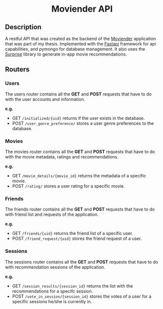 # <div align="center">Moviender API</div>

## Description
A restful API that was created as the backend of the [Moviender](https://github.com/Moviender/Moviender) application that was part of my thesis. Implemented with the [Fastapi](https://github.com/tiangolo/fastapi) framework for api capabilities, and pymongo for database management. It also uses the [Surprise](https://surpriselib.com/) library to generate in-app movie recommendations.

## Routers

### Users
The users router contains all the **GET** and **POST** requests that have to do with the user accounts and information.

**e.g.**

* GET `/initialized/{uid}` returns if the user exists in the database.
* POST `/user_genre_preference/` stores a user genre preferences to the database.

### Movies
The movies router contains all the **GET** and **POST** requests that have to do with the movie metadata, ratings and recommendations.

**e.g.**

* GET `/movie_details/{movie_id}` returns the metadata of a specific movie.
* POST `/rating/` stores a user rating for a specific movie.

### Friends
The friends router contains all the **GET** and **POST** requests that have to do with friend list and requests of the application.

**e.g.**

* GET `/friends/{uid}` returns the friend list of a specific user.
* POST `/friend_request/{uid}` stores the friend request of a user.

### Sessions
The sessions router contains all the **GET** and **POST** requests that have to do with recommendation sessions of the application.

**e.g.**

* GET `/session_results/{session_id}` returns the list with the recommendations for a specifc session.
* POST `/vote_in_session/{session_id}` stores the votes of a user for a specific sessions he/she is currently in.
